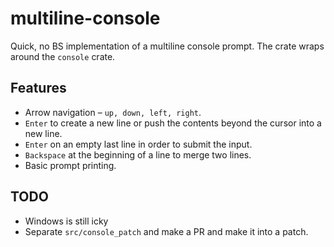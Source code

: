 # multiline-console
Quick, no BS implementation of a multiline console prompt. The crate wraps around the `console` crate.

## Features
* Arrow navigation – `up, down, left, right`.
* `Enter` to create a new line or push the contents beyond the cursor into a new line.
* `Enter` on an empty last line in order to submit the input.
* `Backspace` at the beginning of a line to merge two lines.
* Basic prompt printing.

## TODO
* Windows is still icky
* Separate `src/console_patch` and make a PR and make it into a patch.